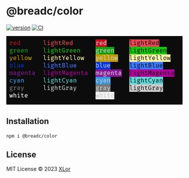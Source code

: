 # @breadc/color

[![version](https://img.shields.io/npm/v/@breadc/color?color=rgb%2850%2C203%2C86%29&label=@breadc/color)](https://www.npmjs.com/package/@breadc/color) [![CI](https://github.com/yjl9903/Breadc/actions/workflows/ci.yml/badge.svg)](https://github.com/yjl9903/Breadc/actions/workflows/ci.yml)

![example](../../images/color.png)

## Installation

```bash
npm i @breadc/color
```

## License

MIT License © 2023 [XLor](https://github.com/yjl9903)
